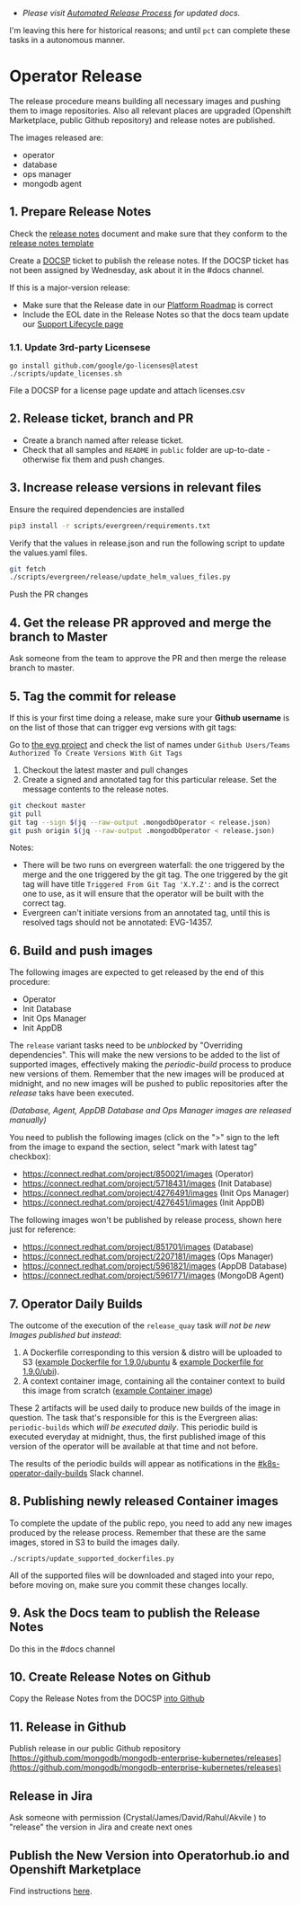 * _Please visit [Automated Release Process](../../release.md) for updated docs._

I'm leaving this here for historical reasons; and until `pct` can complete these
tasks in a autonomous manner.

# Operator Release

The release procedure means building all necessary images and pushing them to
image repositories. Also all relevant places are upgraded (Openshift
Marketplace, public Github repository) and release notes are published.

The images released are:
- operator
- database
- ops manager
- mongodb agent


## 1. Prepare Release Notes

Check the [release notes](../../../RELEASE_NOTES.md) document and make sure that
they conform to the [release notes template](./release-notes-template.md)

Create a [DOCSP](https://jira.mongodb.org/secure/CreateIssue.jspa?issuetype=12507&pid=14181) ticket to publish the release notes. If the DOCSP ticket has not been assigned by
Wednesday, ask about it in the #docs channel.

If this is a major-version release:
* Make sure that the Release date in our [Platform Roadmap](https://docs.google.com/spreadsheets/d/1x5vfesgCaGJbFI07OPNRgOAxSIZIAxrJcRME8qjuvcw/edit#gid=0) is correct
* Include the EOL date in the Release Notes so
that the docs team update our [Support Lifecycle
page](https://docs.mongodb.com/kubernetes-operator/master/reference/support-lifecycle/#k8s-support-lifecycle)


### 1.1. Update 3rd-party Licensese

```
go install github.com/google/go-licenses@latest
./scripts/update_licenses.sh
```

File a DOCSP for a license page update and attach licenses.csv

## 2. Release ticket, branch and PR

* Create a branch named after release ticket.
* Check that all samples and `README` in `public` folder are up-to-date -
  otherwise fix them and push changes.

## 3. Increase release versions in relevant files

Ensure the required dependencies are installed
```bash
pip3 install -r scripts/evergreen/requirements.txt
```

Verify that the values in release.json and run the following script to update the values.yaml files.

```bash
git fetch
./scripts/evergreen/release/update_helm_values_files.py
```


Push the PR changes

## 4. Get the release PR approved and merge the branch to Master

Ask someone from the team to approve the PR and then merge the release branch to
master.

## 5. Tag the commit for release

If this is your first time doing a release, make sure your **Github username** is
on the list of those that can trigger evg versions with git tags:

Go to [the evg project](https://evergreen.mongodb.com/projects##ops-manager-kubernetes) and
check the list of names under `Github Users/Teams Authorized To Create Versions With Git Tags`

1. Checkout the latest master and pull changes
2. Create a signed and annotated tag for this particular release. Set the
   message contents to the release notes.

```bash
git checkout master
git pull
git tag --sign $(jq --raw-output .mongodbOperator < release.json)
git push origin $(jq --raw-output .mongodbOperator < release.json)
```

Notes:

* There will be two runs on evergreen waterfall: the one triggered by the merge
  and the one triggered by the git tag. The one triggered by the git tag will have
  title `Triggered From Git Tag 'X.Y.Z':` and is the correct one to use, as it
  will ensure that the operator will be built with the correct tag.
* Evergreen can't initiate versions from an annotated tag, until this is resolved
  tags should not be annotated: EVG-14357.

## 6. Build and push images

The following images are expected to get released by the end of this procedure:
* Operator
* Init Database
* Init Ops Manager
* Init AppDB

The `release` variant tasks need to be *unblocked* by "Overriding dependencies".
This will make the new versions to be added to the list of supported images,
effectively making the *periodic-build* process to produce new versions of them.
Remember that the new images will be produced at midnight, and no new images
will be pushed to public repositories after the *release* taks have been
executed.

*(Database, Agent, AppDB Database and Ops Manager images are released manually)*

You need to publish the following images (click on the ">" sign to the left from
 the image to expand the section, select "mark with latest tag" checkbox):

* https://connect.redhat.com/project/850021/images (Operator)
* https://connect.redhat.com/project/5718431/images (Init Database)
* https://connect.redhat.com/project/4276491/images (Init Ops Manager)
* https://connect.redhat.com/project/4276451/images (Init AppDB)

The following images won't be published by release process, shown here just for
reference:

* https://connect.redhat.com/project/851701/images (Database)
* https://connect.redhat.com/project/2207181/images (Ops Manager)
* https://connect.redhat.com/project/5961821/images (AppDB Database)
* https://connect.redhat.com/project/5961771/images (MongoDB Agent)


## 7. Operator Daily Builds

The outcome of the execution of the `release_quay`
task *will not be new Images published but instead*:

1. A Dockerfile corresponding to this version & distro will be uploaded to S3 ([example Dockerfile for 1.9.0/ubuntu](https://enterprise-operator-dockerfiles.s3.amazonaws.com/dockerfiles/mongodb-enterprise-operator/1.9.0/ubuntu/Dockerfile) & [example Dockerfile for 1.9.0/ubi](https://enterprise-operator-dockerfiles.s3.amazonaws.com/dockerfiles/mongodb-enterprise-operator/1.9.0/ubi/Dockerfile)).
2. A context container image, containing all the container context to build this image from scratch ([example Container image](https://quay.io/mongodb/mongodb-enterprise-operator:1.9.0-context))

These 2 artifacts will be used daily to produce new builds of the image in
question. The task that's responsible for this is the Evergreen alias:
`periodic-builds` which *will be executed daily*. This periodic build is
executed everyday at midnight, thus, the first published image of this version
of the operator will be available at that time and not before.

The results of the periodic builds will appear as notifications in the
[#k8s-operator-daily-builds](https://mongodb.slack.com/archives/C01HYH2KUJ1)
Slack channel.

## 8. Publishing newly released Container images

To complete the update of the public repo, you need to add any new images
produced by the release process. Remember that these are the same images,
stored in S3 to build the images daily.

    ./scripts/update_supported_dockerfiles.py

All of the supported files will be downloaded and staged into your repo, before
moving on, make sure you commit these changes locally.

## 9. Ask the Docs team to publish the Release Notes
Do this in the #docs channel

## 10. Create Release Notes on Github
Copy the Release Notes from the DOCSP [into Github](https://github.com/mongodb/mongodb-enterprise-kubernetes/releases/new)

## 11. Release in Github

Publish release in our public Github repository
[https://github.com/mongodb/mongodb-enterprise-kubernetes/releases](https://github.com/mongodb/mongodb-enterprise-kubernetes/releases)

## Release in Jira

Ask someone with permission (Crystal/James/David/Rahul/Akvile ) to "release" the version in Jira and create next ones

## Publish the New Version into Operatorhub.io and Openshift Marketplace

Find instructions [here](publishing-to-marketplaces.md).

